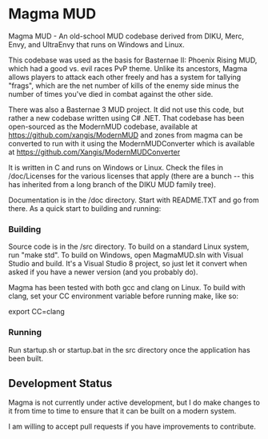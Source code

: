 # Magma MUD

Magma MUD - An old-school MUD codebase derived from DIKU, Merc, Envy, and
UltraEnvy that runs on Windows and Linux.

This codebase was used as the basis for Basternae II: Phoenix Rising MUD, which had
a good vs. evil races PvP theme. Unlike its ancestors, Magma allows players to
attack each other freely and has a system for tallying "frags", which are the
net number of kills of the enemy side minus the number of times you've died in
combat against the other side.

There was also a Basternae 3 MUD project. It did not use this code, but rather a
new codebase written using C# .NET. That codebase has been open-sourced as the
ModernMUD codebase, available at https://github.com/xangis/ModernMUD and zones from
magma can be converted to run with it using the ModernMUDConverter which is
available at https://github.com/Xangis/ModernMUDConverter

It is written in C and runs on Windows or Linux.  Check the files in 
/doc/Licenses for the various licenses that apply (there are a bunch -- this 
has inherited from a long branch of the DIKU MUD family tree).

Documentation is in the /doc directory. Start with README.TXT and go from there.
As a quick start to building and running:

### Building

Source code is in the /src directory. To build on a standard Linux system, run
"make std". To build on Windows, open MagmaMUD.sln with Visual Studio and build.
It's a Visual Studio 8 project, so just let it convert when asked if you have a
newer version (and you probably do).

Magma has been tested with both gcc and clang on Linux. To build with clang,
set your CC environment variable before running make, like so:

export CC=clang

### Running

Run startup.sh or startup.bat in the src directory once the application has been 
built.

## Development Status

Magma is not currently under active development, but I do make changes to it from
time to time to ensure that it can be built on a modern system.

I am willing to accept pull requests if you have improvements to contribute.
